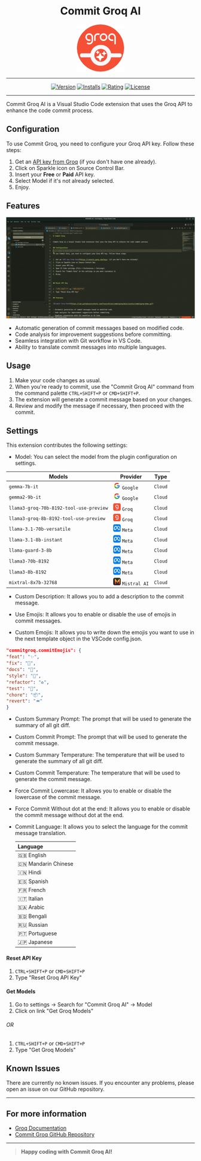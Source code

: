 <div align="center">

# Commit Groq AI

<img src="assets/icon.png" width="25%">

---

[![Version][version-badge]][marketplace-url]
[![Installs][installs-badge]][marketplace-url]
[![Rating][rating-badge]][marketplace-url]
[![License][license-badge]][license-url]

[version-badge]: https://img.shields.io/visual-studio-marketplace/v/DavideLadisa.commitgroq?style=for-the-badge
[installs-badge]: https://img.shields.io/visual-studio-marketplace/i/DavideLadisa.commitgroq?style=for-the-badge&color=red
[rating-badge]: https://img.shields.io/visual-studio-marketplace/r/DavideLadisa.commitgroq?style=for-the-badge
[license-badge]: https://img.shields.io/github/license/FrancoStino/commitgroq?style=for-the-badge
[marketplace-url]: https://marketplace.visualstudio.com/items?itemName=DavideLadisa.commitgroq
[license-url]: https://github.com/FrancoStino/commitgroq/blob/main/LICENSE

</div>

---

Commit Groq AI is a Visual Studio Code extension that uses the Groq API to enhance the code commit process.

## Configuration

To use Commit Groq, you need to configure your Groq API key. Follow these steps:

1. Get an [API key from Groq](https://console.groq.com/keys) (if you don't have one already).
2. Click on Sparkle icon on Source Control Bar.
3. Insert your **Free** or **Paid** API key.
4. Select Model if it's not already selected.
5. Enjoy.

## Features

![Commit Groq Demo](https://raw.githubusercontent.com/FrancoStino/commitgroq/main/assets/commitgroq-demo.gif)

-   Automatic generation of commit messages based on modified code.
-   Code analysis for improvement suggestions before committing.
-   Seamless integration with Git workflow in VS Code.
-   Ability to translate commit messages into multiple languages.

## Usage

1. Make your code changes as usual.
2. When you're ready to commit, use the "Commit Groq AI" command from the command palette `CTRL+SHIFT+P` or `CMD+SHIFT+P`.
3. The extension will generate a commit message based on your changes.
4. Review and modify the message if necessary, then proceed with the commit.

## Settings

This extension contributes the following settings:

-   Model: You can select the model from the plugin configuration on settings.

<table>
    <thead>
        <tr>
            <th>Models</th>
            <th>Provider</th>
            <th>Type</th>
        </tr>
    </thead>
    <tbody>
        <tr>
            <td><code>gemma-7b-it</code></td>
            <td><img src="/assets/google.webp" width="20"/>
            <code>Google</code></td>
            <td><code>Cloud</code></td>
        </tr>
        <tr>
            <td><code>gemma2-9b-it</code></td>
            <td><img src="/assets/google.webp" width="20"/>
            <code>Google</code></td>
            <td><code>Cloud</code></td>
        </tr>
        <tr>
            <td><code>llama3-groq-70b-8192-tool-use-preview</code></td>
            <td><img src="/assets/groq.webp" width="20"/>
            <code>Groq</code></td>
            <td><code>Cloud</code></td>
        </tr>
        <tr>
            <td><code>llama3-groq-8b-8192-tool-use-preview</code></td>
            <td><img src="/assets/groq.webp" width="20"/>
            <code>Groq</code></td>
            <td><code>Cloud</code></td>
        </tr>
        <tr>
            <td><code>llama-3.1-70b-versatile</code></td>
            <td><img src="/assets/meta.webp" width="20"/>
            <code>Meta</code></td>
            <td><code>Cloud</code></td>
        </tr>
        <tr>
            <td><code>llama-3.1-8b-instant</code></td>
            <td><img src="/assets/meta.webp" width="20"/>
            <code>Meta</code></td>
            <td><code>Cloud</code></td>
        </tr>
        <tr>
            <td><code>llama-guard-3-8b</code></td>
            <td><img src="/assets/meta.webp" width="20"/>
            <code>Meta</code></td>
            <td><code>Cloud</code></td>
        </tr>
        <tr>
            <td><code>llama3-70b-8192</code></td>
            <td><img src="/assets/meta.webp" width="20"/>
            <code>Meta</code></td>
            <td><code>Cloud</code></td>
        </tr>
        <tr>
            <td><code>llama3-8b-8192</code></td>
            <td><img src="/assets/meta.webp" width="20"/>
            <code>Meta</code></td>
            <td><code>Cloud</code></td>
        </tr>
        <tr>
            <td><code>mixtral-8x7b-32768</code></td>
            <td><img src="/assets/mistral-ai.webp" width="20"/>
            <code>Mistral AI</code></td>
            <td><code>Cloud</code></td>
        </tr>
    </tbody>
</table>

-   Custom Description: It allows you to add a description to the commit message.

-   Use Emojis: It allows you to enable or disable the use of emojis in commit messages.

-   Custom Emojis: It allows you to write down the emojis you want to use in the next template object in the VSCode config.json.

```json
"commitgroq.commitEmojis": {
"feat": "✨",
"fix": "🐛",
"docs": "📝",
"style": "💎",
"refactor": "♻️",
"test": "🧪",
"chore": "📦",
"revert": "⏪"
}
```

-   Custom Summary Prompt: The prompt that will be used to generate the summary of all git diff.

-   Custom Commit Prompt: The prompt that will be used to generate the commit message.

-   Custom Summary Temperature: The temperature that will be used to generate the summary of all git diff.

-   Custom Commit Temperature: The temperature that will be used to generate the commit message.

-   Force Commit Lowercase: It allows you to enable or disable the lowercase of the commit message.

-   Force Commit Without dot at the end: It allows you to enable or disable the commit message without dot at the end.

-   Commit Language: It allows you to select the language for the commit message translation.
    <table>
        <thead>
            <tr>
                <th>Language</th>
            </tr>
        </thead>
        <tbody>
            <tr><td>🇬🇧 English</td></tr>
            <tr><td>🇨🇳 Mandarin Chinese</td></tr>
            <tr><td>🇮🇳 Hindi</td></tr>
            <tr><td>🇪🇸 Spanish</td></tr>
            <tr><td>🇫🇷 French</td></tr>
            <tr><td>🇮🇹 Italian</td></tr>
            <tr><td>🇸🇦 Arabic</td></tr>
            <tr><td>🇧🇩 Bengali</td></tr>
            <tr><td>🇷🇺 Russian</td></tr>
            <tr><td>🇵🇹 Portuguese</td></tr>
            <tr><td>🇯🇵 Japanese</td></tr>
        </tbody>
    </table>

#### Reset API Key

1. `CTRL+SHIFT+P` or `CMD+SHIFT+P`
2. Type "Reset Groq API Key"

#### Get Models

1. Go to settings -> Search for "Commit Groq AI" -> Model
2. Click on link "Get Groq Models"

###### OR

1. `CTRL+SHIFT+P` or `CMD+SHIFT+P`
2. Type "Get Groq Models"

## Known Issues

There are currently no known issues. If you encounter any problems, please open an issue on our GitHub repository.

---

## For more information

-   [Groq Documentation](https://www.groq.com/docs)
-   [Commit Groq GitHub Repository](https://github.com/FrancoStino/commitgroq)

---

> **Happy coding with Commit Groq AI!**
